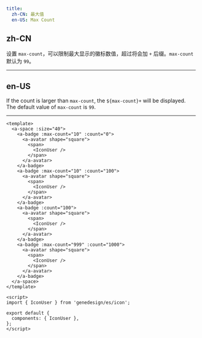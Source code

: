```yaml
title:
  zh-CN: 最大值
  en-US: Max Count
```

## zh-CN

设置 `max-count`，可以限制最大显示的徽标数值，超过将会加 `+` 后缀。`max-count` 默认为 `99`。

---

## en-US

If the count is larger than `max-count`, the `${max-count}+` will be displayed. The default value of `max-count` is `99`.

---

```vue
<template>
  <a-space :size="40">
    <a-badge :max-count="10" :count="0">
      <a-avatar shape="square">
        <span>
          <IconUser />
        </span>
      </a-avatar>
    </a-badge>
    <a-badge :max-count="10" :count="100">
      <a-avatar shape="square">
        <span>
          <IconUser />
        </span>
      </a-avatar>
    </a-badge>
    <a-badge :count="100">
      <a-avatar shape="square">
        <span>
          <IconUser />
        </span>
      </a-avatar>
    </a-badge>
    <a-badge :max-count="999" :count="1000">
      <a-avatar shape="square">
        <span>
          <IconUser />
        </span>
      </a-avatar>
    </a-badge>
  </a-space>
</template>

<script>
import { IconUser } from 'genedesign/es/icon';

export default {
  components: { IconUser },
};
</script>
```
